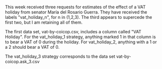 This week received three requests for estimates of the effect of a VAT holiday from senator María del Rosario Guerra.
They have received the labels "vat_holiday_n",
for n in (1,2,3).
The third appears to supercede the first two,
but I am retaining all of them.

The first data set, vat-by-coicop.csv,
includes a column called "VAT Holiday".
For the vat_holiday_1 strategy,
anything marked 1 in that column is to bear a VAT of 0 during the holiday.
For vat_holiday_2,
anything with a 1 or a 2 should bear a VAT of 0.

The vat_holiday_3 strategy corresponds to the data set vat-by-coicop.ask_3.csv
